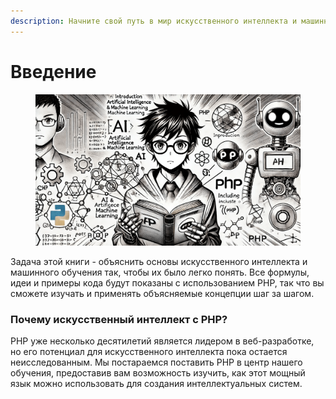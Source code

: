 ```yaml
---
description: Начните свой путь в мир искусственного интеллекта и машинного обучения
---
```


# Введение

<figure><img src=".gitbook/assets/introduction-min.png" alt=""><figcaption></figcaption></figure>

Задача этой книги - объяснить основы искусственного интеллекта и машинного обучения так, чтобы их было легко понять. Все формулы, идеи и примеры кода будут показаны с использованием PHP, так что вы сможете изучать и применять объясняемые концепции шаг за шагом.

### Почему искусственный интеллект с PHP?&#x20;

PHP уже несколько десятилетий является лидером в веб-разработке, но его потенциал для искусственного интеллекта пока остается неисследованным. Мы постараемся поставить PHP в центр нашего обучения, предоставив вам возможность изучить, как этот мощный язык можно использовать для создания интеллектуальных систем.
